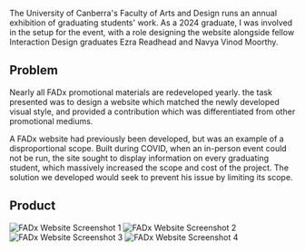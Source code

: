 <!-- ---
layout: case-study
title: ACT Creative Industries Map Phase 2
client: UC Faculty of Arts and Design
date: 04 July 2024
cover: fadx-cover.png
priority: content
keywords: UI/UX, Prototyping, Programming, Collaboration, Concept Development, Education
--- -->

The University of Canberra's Faculty of Arts and Design runs an annual exhibition of graduating students' work. As a 2024 graduate, I was involved in the setup for the event, with a role designing the website alongside fellow Interaction Design graduates Ezra Readhead and Navya Vinod Moorthy.

## Problem

Nearly all FADx promotional materials are redeveloped yearly. the task presented was to design a website which matched the newly developed visual style, and provided a contribution which was differentiated from other promotional mediums.

A FADx website had previously been developed, but was an example of a disproportional scope. Built during COVID, when an in-person event could not be run, the site sought to display information on every graduating student, which massively increased the scope and cost of the project. The solution we developed would seek to prevent his issue by limiting its scope.

## Product

<span class="img-gallery">

![FADx Website Screenshot 1](/begbieinteractions/assets/images/fadx-intimg-2.png "FADx Website Screenshot 1")
![FADx Website Screenshot 2](/begbieinteractions/assets/images/fadx-intimg-3.png "FADx Website Screenshot 2")
![FADx Website Screenshot 3](/begbieinteractions/assets/images/fadx-intimg-4.png "FADx Website Screenshot 3")
![FADx Website Screenshot 4](/begbieinteractions/assets/images/fadx-intimg-5.png "FADx Website Screenshot 4")

<!-- ## Solution

### Ideation

#### Feature List

With freedom to include the features we deemed beneficial, we settled on the most effective content - event information, limited student spotlights and sponsor highlights.

#### Low and High Fidelity Prototypes

![alt text](address.ext "Title")

In communication with other FADx development teams, we developed prototypes using Figma, to outline a visual style and layout for the site.

### Product

![alt text](address.ext "Title")

Based on the high fidelity prototype, we programmed the website using HTML, CSS and JavaScript. The relevant data was stored in a JSON file and insterted into the site through JavaScript functions.

The site went live to [uxfadx2025.com.au](https://uxfadx2025.com.au) on 13th October 2024, and was updated through to the in-person event on 13th-15th November 2024.

## Conclusion

On reflection, the final product produced worked successfully to the intended extent.

There were more suitable ways to store and display the data, which would have helped make the site maintainable if needed again in future years. These methods were out of our reach in the time frame for development, but could be considered in future iterations of the product. -->